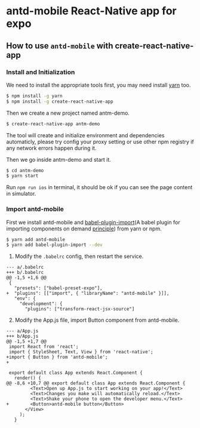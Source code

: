 # antd-mobile React-Native app for expo

## How to use `antd-mobile` with create-react-native-app

### Install and Initialization

We need to install the appropriate tools first, you may need install [yarn](https://github.com/yarnpkg/yarn/) too.

```bash
$ npm install -g yarn
$ npm install -g create-react-native-app
```

Then we create a new project named antm-demo.

```bash
$ create-react-native-app antm-demo
```

The tool will create and initialize environment and dependencies automaticly, please try config your proxy setting or use other npm registry if any network errors happen during it.

Then we go inside antm-demo and start it.

```bash
$ cd antm-demo
$ yarn start
```

Run `npm run ios` in terminal, it should be ok if you can see the page content in simulator.

### Import antd-mobile

First we install antd-mobile and [babel-plugin-import](https://github.com/ant-design/babel-plugin-import)(A babel plugin for importing components on demand [principle](https://github.com/ant-design/ant-design/blob/master/docs/react/getting-started#Import-on-Demand)) from yarn or npm.

  ```bash
  $ yarn add antd-mobile
  $ yarn add babel-plugin-import --dev
  ```

1. Modify the `.babelrc` config, then restart the service.
  
  ```
  --- a/.babelrc
  +++ b/.babelrc
  @@ -1,5 +1,6 @@
   {
     "presets": ["babel-preset-expo"],
  +  "plugins": [["import", { "libraryName": "antd-mobile" }]],
     "env": {
       "development": {
         "plugins": ["transform-react-jsx-source"]
  ```
    
2. Modify the App.js file, import Button component from antd-mobile.

  ```
  --- a/App.js
  +++ b/App.js
  @@ -1,5 +1,7 @@
   import React from 'react';
   import { StyleSheet, Text, View } from 'react-native';
  +import { Button } from 'antd-mobile';
  +

   export default class App extends React.Component {
     render() {
  @@ -8,6 +10,7 @@ export default class App extends React.Component {
           <Text>Open up App.js to start working on your app!</Text>
           <Text>Changes you make will automatically reload.</Text>
           <Text>Shake your phone to open the developer menu.</Text>
  +        <Button>antd-mobile button</Button>
         </View>
       );
     }
  ```